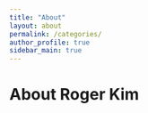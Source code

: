```yaml
---
title: "About"
layout: about
permalink: /categories/
author_profile: true
sidebar_main: true
---
```

# About Roger Kim